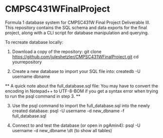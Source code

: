 # CMPSC431WFinalProject
Formula 1 database system for CMPSC431W Final Project Deliverable III. This repository contains the SQL schema and data exports for the final project, along with a CLI script for database manipulation and querying.

To recreate database locally:

1. Download a copy of the repository:
git clone https://github.com/juleshetzler/CMPSC431WFinalProject.git
cd yourrepository

2. Create a new database to import your SQL file into:
createdb -U username dbname

** A quick note about the full_database.sql file: You may have to convert the encoding in Notepad++ to UTF-8-BOM if you get a syntax error when trying to run the psql command in step 3. **

3. Use the psql command to import the full_database.sql into the newly created database:
psql -U username -d new_dbname -f full_database.sql

4. Connect to and test the database (or open in pgAmin4): 
psql -U username -d new_dbname
\dt (to show all tables)







